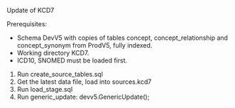 Update of KCD7

Prerequisites:
- Schema DevV5 with copies of tables concept, concept_relationship and concept_synonym from ProdV5, fully indexed.
- Working directory KCD7.
- ICD10, SNOMED must be loaded first.

1. Run create_source_tables.sql
2. Get the latest data file, load into sources.kcd7
3. Run load_stage.sql
4. Run generic_update: devv5.GenericUpdate();